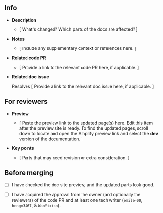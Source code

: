 <!--Edit the Info section when creating this PR.-->

## Info

- **Description**

  - [ What's changed? Which parts of the docs are affected? ]

- **Notes**

  - [ Include any supplementary context or references here. ]

- **Related code PR**

  - [ Provide a link to the relevant code PR here, if applicable. ]

- **Related doc issue**
  
  Resolves [ Provide a link to the relevant doc issue here, if applicable. ]

<!--❗️ Before you submit, please ensure you have selected the applicable software version from "Milestone" if this PR is version-specific and applied relevant labels to categorize the PR. Submit the PR as a draft if it's not ready for review.-->

<!--Edit the following sections when this PR is ready for review.-->

## For reviewers

- **Preview**

  - [ Paste the preview link to the updated page(s) here. Edit this item after the preview site is ready. To find the updated pages, scroll down to locate and open the Amplify preview link and select the **dev** version of the documentation. ]

- **Key points**

  - [ Parts that may need revision or extra consideration. ]

## Before merging

- [ ] I have checked the doc site preview, and the updated parts look good.

- [ ] I have acquired the approval from the owner (and optionally the reviewers) of the code PR and at least one tech writer (`emile-00`, `hengm3467`, & `WanYixian`).
